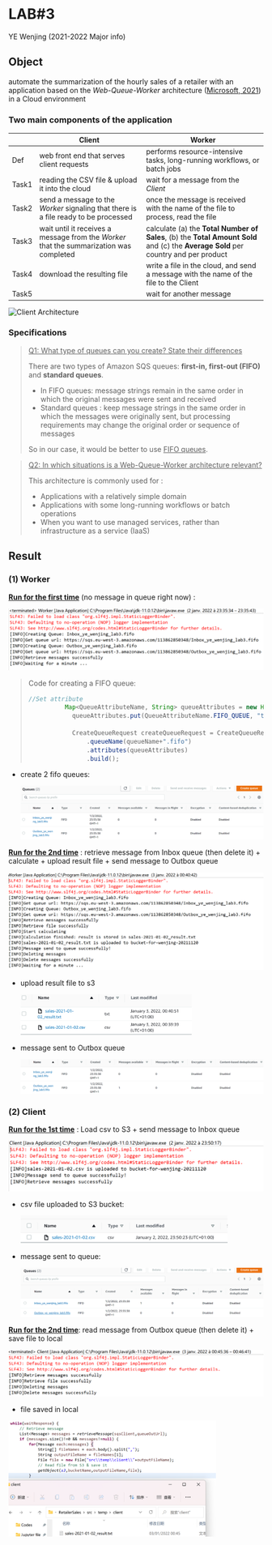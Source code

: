 # LAB#3

YE Wenjing  (2021-2022 Major info)



## Object

automate the summarization of the hourly sales of a retailer with an application based on the *Web-Queue-Worker* architecture ([Microsoft, 2021](https://docs.microsoft.com/en-us/azure/architecture/guide/architecture-styles/web-queue-worker)) in a Cloud environment



### Two main components of the application

|       | Client                                                       | Worker                                                       |
| ----- | ------------------------------------------------------------ | ------------------------------------------------------------ |
| Def   | web front end that serves client requests                    | performs resource-intensive tasks, long-running workflows, or batch jobs |
| Task1 | reading the CSV file & upload it into the cloud              | wait for a message from the *Client*                         |
| Task2 | send a message to the *Worker* signaling that there is a file ready to be processed | once the message is received with the name of the file to process, read the file |
| Task3 | wait until it receives a message from the *Worker* that the summarization was completed | calculate (a) the **Total Number of Sales**, (b) the **Total Amount Sold** and (c) the **Average Sold** per country and per product |
| Task4 | download the resulting file                                  | write a file in the cloud, and send a message with the name of the file to the Client |
| Task5 |                                                              | wait for another message                                     |

![Client Architecture](https://gnardin.pages.emse.fr/website/cloud/2021Fall/img/lab3-architecture.png)





### Specifications

> <u>Q1:  What type of queues can you create? State their differences</u>
>
> There are two types of Amazon SQS queues: **first-in, first-out (FIFO)** and **standard queues**. 
>
> - In FIFO queues: message strings remain in the same order in which the original messages were sent and received
> - Standard queues : keep message strings in the same order in which the messages were originally sent, but processing requirements may change the original order or sequence of messages
>
> So in our case, it would be better to use <u>FIFO queues</u>.



> <u>Q2: In which situations is a Web-Queue-Worker architecture relevant?</u>
>
> This architecture is commonly used for :
>
> - Applications with a relatively simple domain
> - Applications with some long-running workflows or batch operations
> - When you want to use managed services, rather than infrastructure as a service (IaaS)





## Result

### (1) Worker

<u>**Run for the first time**</u> (no message in queue right now) :  

<img src="images/image-20220102233607951.png" alt="worker-creating_queues" style="zoom: 50%;" />

> Code for creating a FIFO queue:
>
> ```java
> //Set attribute
>     		Map<QueueAttributeName, String> queueAttributes = new HashMap<>();
>             queueAttributes.put(QueueAttributeName.FIFO_QUEUE, "true");
>             
>             CreateQueueRequest createQueueRequest = CreateQueueRequest.builder()
>                 .queueName(queueName+".fifo")
>                 .attributes(queueAttributes)
>                 .build();
> 
> ```

- create 2 fifo queues:

  <img src="images/image-20220102235149879.png" alt="image-20220102235149879" style="zoom:50%;" />





**<u>Run for the 2nd time</u>** : retrieve message from Inbox queue (then delete it) + calculate + upload result file + send message to Outbox queue

![image-20220103004203083](images/image-20220103004203083.png)

- upload result file to s3

  <img src="images/image-20220103004233408.png" alt="image-20220103004233408" style="zoom:33%;" />



- message sent to Outbox queue

  ![image-20220103003706097](images/image-20220103003706097.png)







### (2) Client

<u>**Run for the 1st time**</u> : Load csv to S3 + send message to Inbox queue

<img src="images/image-20220102235135988.png" alt="image-20220102235135988" style="zoom:50%;" />

- csv file uploaded to S3 bucket:

  <img src="images/image-20220102235318902.png" alt="image-20220102235318902" style="zoom: 40%;" />

- message sent to queue: 

  <img src="images/image-20220102235524484.png" alt="image-20220102235524484" style="zoom:50%;" />





**<u>Run for the 2nd time</u>**: read message from Outbox queue  (then delete it) + save file to local 

<img src="images/image-20220103004715833.png" alt="image-20220103004715833" style="zoom:67%;" />

- file saved in local

<img src="images/image-20220103004637130.png" alt="image-20220103004637130" style="zoom: 40%;" />
